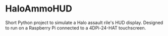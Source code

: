 # HaloAmmoHUD


Short Python project to simulate a Halo assault rile's HUD display. Designed to run on a Raspberry Pi connected to a 4DPi-24-HAT touchscreen.
